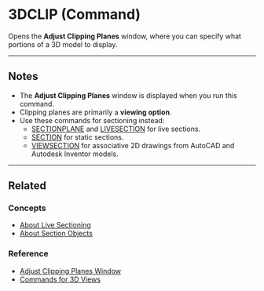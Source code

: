 # 3DCLIP (Command)

Opens the **Adjust Clipping Planes** window, where you can specify what portions of a 3D model to display.

---

## Notes
- The **Adjust Clipping Planes** window is displayed when you run this command.  
- Clipping planes are primarily a **viewing option**.  
- Use these commands for sectioning instead:  
  - [SECTIONPLANE](sectionplane.md) and [LIVESECTION](livesection.md) for live sections.  
  - [SECTION](section.md) for static sections.  
  - [VIEWSECTION](viewsection.md) for associative 2D drawings from AutoCAD and Autodesk Inventor models.  

---

## Related
### Concepts
- [About Live Sectioning](../concepts/about-live-sectioning.md)  
- [About Section Objects](../concepts/about-section-objects.md)  

### Reference
- [Adjust Clipping Planes Window](../reference/adjust-clipping-planes-window.md)  
- [Commands for 3D Views](../reference/commands-for-3d-views.md)
